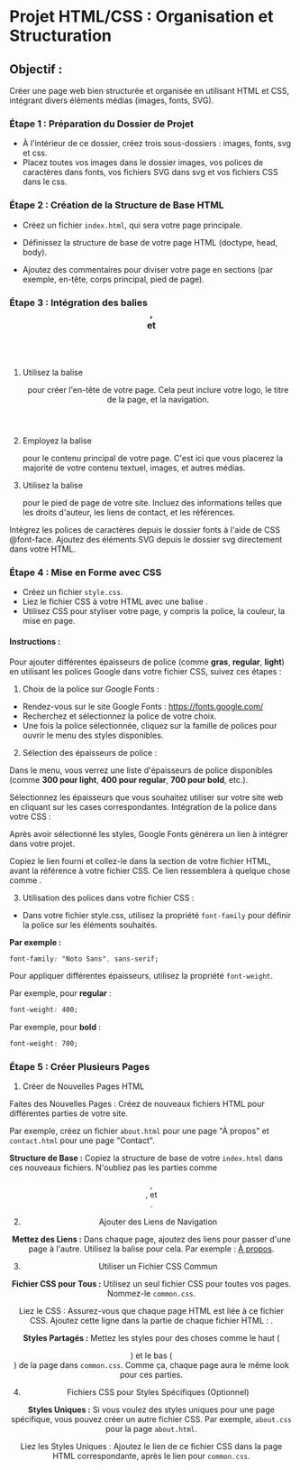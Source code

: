 # Projet HTML/CSS : Organisation et Structuration

## Objectif :

Créer une page web bien structurée et organisée en utilisant HTML et CSS, intégrant divers éléments médias (images, fonts, SVG).

### Étape 1 : Préparation du Dossier de Projet

- À l'intérieur de ce dossier, créez trois sous-dossiers : images, fonts, svg et css.
- Placez toutes vos images dans le dossier images, vos polices de caractères dans fonts, vos fichiers SVG dans svg et vos fichiers CSS dans le css.

### Étape 2 : Création de la Structure de Base HTML

- Créez un fichier `index.html`, qui sera votre page principale.

- Définissez la structure de base de votre page HTML (doctype, head, body).

- Ajoutez des commentaires pour diviser votre page en sections (par exemple, en-tête, corps principal, pied de page).

### Étape 3 : Intégration des balies <header>, <main> et <footer>

1. Utilisez la balise <header> pour créer l'en-tête de votre page. Cela peut inclure votre logo, le titre de la page, et la navigation.

2. Employez la balise <main> pour le contenu principal de votre page. C'est ici que vous placerez la majorité de votre contenu textuel, images, et autres médias.

3. Utilisez la balise <footer> pour le pied de page de votre site. Incluez des informations telles que les droits d'auteur, les liens de contact, et les références.

Intégrez les polices de caractères depuis le dossier fonts à l'aide de CSS @font-face.
Ajoutez des éléments SVG depuis le dossier svg directement dans votre HTML.

### Étape 4 : Mise en Forme avec CSS

- Créez un fichier `style.css`.
- Liez le fichier CSS à votre HTML avec une balise <link>.
- Utilisez CSS pour styliser votre page, y compris la police, la couleur, la mise en page.

#### Instructions :

Pour ajouter différentes épaisseurs de police (comme **gras**, **regular**, **light**) en utilisant les polices Google dans votre fichier CSS, suivez ces étapes :

1. Choix de la police sur Google Fonts :

- Rendez-vous sur le site Google Fonts : https://fonts.google.com/
- Recherchez et sélectionnez la police de votre choix.
- Une fois la police sélectionnée, cliquez sur la famille de polices pour ouvrir le menu des styles disponibles.

2. Sélection des épaisseurs de police :

Dans le menu, vous verrez une liste d'épaisseurs de police disponibles (comme **300 pour light**, **400 pour regular**, **700 pour bold**, etc.).

Sélectionnez les épaisseurs que vous souhaitez utiliser sur votre site web en cliquant sur les cases correspondantes.
Intégration de la police dans votre CSS :

Après avoir sélectionné les styles, Google Fonts générera un lien à intégrer dans votre projet.

Copiez le lien fourni et collez-le dans la section <head> de votre fichier HTML, avant la référence à votre fichier CSS. Ce lien ressemblera à quelque chose comme <link href="https://fonts.googleapis.com/css2?family=Noto+Sans:wght@400;700&display=swap" rel="stylesheet">.

3. Utilisation des polices dans votre fichier CSS :

- Dans votre fichier style.css, utilisez la propriété `font-family` pour définir la police sur les éléments souhaités.

**Par exemple :**

```css
font-family: "Noto Sans", sans-serif;
```

Pour appliquer différentes épaisseurs, utilisez la propriété `font-weight`.

Par exemple, pour **regular** :

```css
font-weight: 400;
```

Par exemple, pour **bold** :

```css
font-weight: 700;
```

### Étape 5 : Créer Plusieurs Pages

1. Créer de Nouvelles Pages HTML

Faites des Nouvelles Pages : Créez de nouveaux fichiers HTML pour différentes parties de votre site.

Par exemple, créez un fichier `about.html` pour une page "À propos" et `contact.html` pour une page "Contact".

**Structure de Base :** Copiez la structure de base de votre `index.html` dans ces nouveaux fichiers. N'oubliez pas les parties comme <header>, <main>, et <footer>.

2. Ajouter des Liens de Navigation

**Mettez des Liens :** Dans chaque page, ajoutez des liens pour passer d'une page à l'autre. Utilisez la balise <a> pour cela. Par exemple : <a href="about.html">À propos</a>.

3. Utiliser un Fichier CSS Commun

**Fichier CSS pour Tous :** Utilisez un seul fichier CSS pour toutes vos pages. Nommez-le `common.css`.

Liez le CSS : Assurez-vous que chaque page HTML est liée à ce fichier CSS. Ajoutez cette ligne dans la partie <head> de chaque fichier HTML : <link rel="stylesheet" href="common.css">.

**Styles Partagés :** Mettez les styles pour des choses comme le haut (<header>) et le bas (<footer>) de la page dans `common.css`. Comme ça, chaque page aura le même look pour ces parties.

4. Fichiers CSS pour Styles Spécifiques (Optionnel)

**Styles Uniques :** Si vous voulez des styles uniques pour une page spécifique, vous pouvez créer un autre fichier CSS. Par exemple, `about.css` pour la page `about.html`.

Liez les Styles Uniques : Ajoutez le lien de ce fichier CSS dans la page HTML correspondante, après le lien pour `common.css`.
